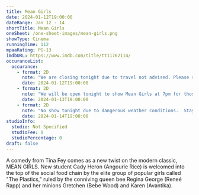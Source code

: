 ```yaml
---
title: Mean Girls
date: 2024-01-12T19:00:00
dateRange: Jan 12 - 14
shortTitle: Mean Girls
oneSheet: /one-sheet-images/mean-girls.png
showType: Cinema
runningTime: 112
mpaaRating: PG-13
imdbURL: https://www.imdb.com/title/tt11762114/
occuranceList:
  occurance:
    - format: 2D
      note: "We are closing tonight due to travel not advised. Please stay safe and check back tomorrow for further updates."
      date: 2024-01-12T19:00:00
    - format: 2D
      note: "We will be open tonight to show Mean Girls at 7pm for those of you who are local and looking for something to do!"
      date: 2024-01-13T19:00:00
    - format: 2D
      note: "No show tonight due to dangerous weather conditions.  Stay safe and warm, Mean Girls will be back next weekend."
      date: 2024-01-14T19:00:00
studioInfo:
  studio: Not Specified
  studioFee: 0
  studioPercentage: 0
draft: false
---
```

A comedy from Tina Fey comes as a new twist on the modern classic, MEAN GIRLS. New student Cady Heron (Angourie Rice) is welcomed into the top of the social food chain by the elite group of popular girls called "The Plastics," ruled by the conniving queen bee Regina George (Reneé Rapp) and her minions Gretchen (Bebe Wood) and Karen (Avantika). 